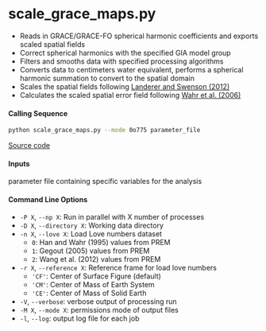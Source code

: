 scale_grace_maps.py
===================

- Reads in GRACE/GRACE-FO spherical harmonic coefficients and exports scaled spatial fields
- Correct spherical harmonics with the specified GIA model group
- Filters and smooths data with specified processing algorithms
- Converts data to centimeters water equivalent, performs a spherical harmonic summation to convert to the spatial domain
- Scales the spatial fields following [Landerer and Swenson (2012)](https://doi.org/10.1029/2011WR011453)
- Calculates the scaled spatial error field following [Wahr et al. (2006)](https://doi.org/10.1029/2005GL025305)

#### Calling Sequence
```bash
python scale_grace_maps.py --mode 0o775 parameter_file
```
[Source code](https://github.com/tsutterley/read-GRACE-harmonics/blob/main/scripts/scale_grace_maps.py)

#### Inputs
parameter file containing specific variables for the analysis

#### Command Line Options
- `-P X`, `--np X`: Run in parallel with X number of processes
- `-D X`, `--directory X`: Working data directory
- `-n X`, `--love X`: Load Love numbers dataset
     * `0`: Han and Wahr (1995) values from PREM
     * `1`: Gegout (2005) values from PREM
     * `2`: Wang et al. (2012) values from PREM
- `-r X`, `--reference X`: Reference frame for load love numbers
     * `'CF'`: Center of Surface Figure (default)
     * `'CM'`: Center of Mass of Earth System
     * `'CE'`: Center of Mass of Solid Earth
- `-V`, `--verbose`: verbose output of processing run
- `-M X`, `--mode X`: permissions mode of output files
- `-l`, `--log`: output log file for each job
